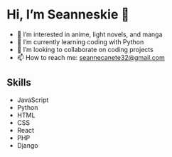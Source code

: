 # Hi, I’m Seanneskie 👋

- 👀 I’m interested in anime, light novels, and manga
- 🌱 I’m currently learning coding with Python
- 💞️ I’m looking to collaborate on coding projects
- 📫 How to reach me: [seannecanete32@gmail.com](mailto:seannecanete32@gmail.com)

## Skills

- JavaScript
- Python
- HTML
- CSS
- React
- PHP
- Django

